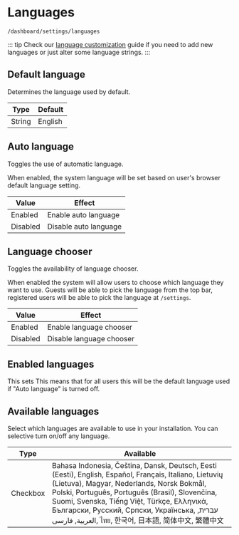 # Languages

`/dashboard/settings/languages`

::: tip
Check our [language customization](../customization/language.md) guide if you need to add new languages or just alter some language strings.
:::

## Default language

Determines the language used by default.

| Type  | Default  |
|---|---|
| String  | English  |

## Auto language

Toggles the use of automatic language.

When enabled, the system language will be set based on user's browser default language setting.

| Value  | Effect  |
|---|---|
| Enabled  | Enable auto language  |
| Disabled  | Disable auto language  |

## Language chooser

Toggles the availability of language chooser.

When enabled the system will allow users to choose which language they want to use. Guests will be able to pick the language from the top bar, registered users will be able to pick the language at `/settings`.

| Value  | Effect  |
|---|---|
| Enabled  | Enable language chooser  |
| Disabled  | Disable language chooser  |

## Enabled languages

This sets  This means that for all users this will be the default language used if "Auto language" is turned off.

## Available languages

Select which languages are available to use in your installation. You can selective turn on/off any language.

| Type  | Available  |
|---|---|
| Checkbox  | Bahasa Indonesia, Čeština, Dansk, Deutsch, Eesti (Eesti), English, Español, Français, Italiano, Lietuvių (Lietuva), Magyar, Nederlands, ‪Norsk Bokmål‬, Polski, Português, Português (Brasil), Slovenčina, Suomi, Svenska, Tiếng Việt, Türkçe, Ελληνικά, Български, Русский, Српски, Українська, עברית, العربية, فارسی, ไทย, 한국어, 日本語, 简体中文, 繁體中文  |
